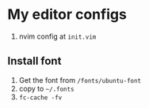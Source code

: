 # My editor configs
1. nvim config at `init.vim`
## Install font
1. Get the font from `/fonts/ubuntu-font`
1. copy to `~/.fonts`
1. `fc-cache -fv`
